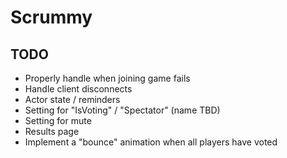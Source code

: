 # Scrummy

## TODO

- Properly handle when joining game fails
- Handle client disconnects
- Actor state / reminders
- Setting for "IsVoting" / "Spectator" (name TBD)
- Setting for mute
- Results page
- Implement a "bounce" animation when all players have voted
